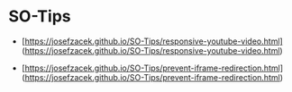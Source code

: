 # SO-Tips


- [https://josefzacek.github.io/SO-Tips/responsive-youtube-video.html] (https://josefzacek.github.io/SO-Tips/responsive-youtube-video.html)

- [https://josefzacek.github.io/SO-Tips/prevent-iframe-redirection.html] (https://josefzacek.github.io/SO-Tips/prevent-iframe-redirection.html)
